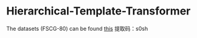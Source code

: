 # Hierarchical-Template-Transformer


The datasets (FSCG-80) can be found [this](链接：https://pan.baidu.com/s/1XkBa3gyoh_eh51jX3OHd1A) 提取码：s0sh 
